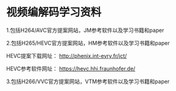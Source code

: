 # 视频编解码学习资料

1.包括H264/AVC官方提案网站，JM参考软件以及学习书籍和paper


2.包括H265/HEVC官方提案网站，HM参考软件以及学习书籍和paper

HEVC提案下载网址：
http://phenix.int-evry.fr/jct/

HEVC参考软件网址：
https://hevc.hhi.fraunhofer.de/

3.包括H266/VVC官方提案网站，VTM参考软件以及学习书籍和paper



